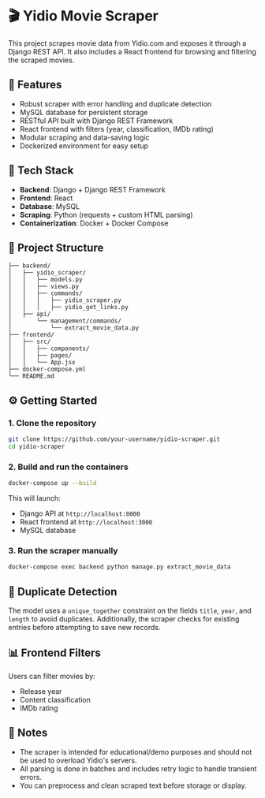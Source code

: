 # 🎬 Yidio Movie Scraper

This project scrapes movie data from Yidio.com and exposes it through a Django REST API. It also includes a React frontend for browsing and filtering the scraped movies.

## 🚀 Features

- Robust scraper with error handling and duplicate detection
- MySQL database for persistent storage
- RESTful API built with Django REST Framework
- React frontend with filters (year, classification, IMDb rating)
- Modular scraping and data-saving logic
- Dockerized environment for easy setup

## 🧱 Tech Stack

- **Backend**: Django + Django REST Framework
- **Frontend**: React
- **Database**: MySQL
- **Scraping**: Python (requests + custom HTML parsing)
- **Containerization**: Docker + Docker Compose

## 📁 Project Structure

```
├── backend/
│   ├── yidio_scraper/
│   │   ├── models.py
│   │   ├── views.py
│   │   ├── commands/
│   │   │   ├── yidio_scraper.py
│   │   │   ├── yidio_get_links.py
│   ├── api/
│       └── management/commands/
│           └── extract_movie_data.py
├── frontend/
│   ├── src/
│   │   ├── components/
│   │   ├── pages/
│   │   └── App.jsx
├── docker-compose.yml
└── README.md
```

## ⚙️ Getting Started

### 1. Clone the repository

```bash
git clone https://github.com/your-username/yidio-scraper.git
cd yidio-scraper
```

### 2. Build and run the containers

```bash
docker-compose up --build
```

This will launch:

- Django API at `http://localhost:8000`
- React frontend at `http://localhost:3000`
- MySQL database

### 3. Run the scraper manually

```bash
docker-compose exec backend python manage.py extract_movie_data
```

## 🧹 Duplicate Detection

The model uses a `unique_together` constraint on the fields `title`, `year`, and `length` to avoid duplicates. Additionally, the scraper checks for existing entries before attempting to save new records.

## 📊 Frontend Filters

Users can filter movies by:

- Release year
- Content classification
- IMDb rating

## 📌 Notes

- The scraper is intended for educational/demo purposes and should not be used to overload Yidio's servers.
- All parsing is done in batches and includes retry logic to handle transient errors.
- You can preprocess and clean scraped text before storage or display.


